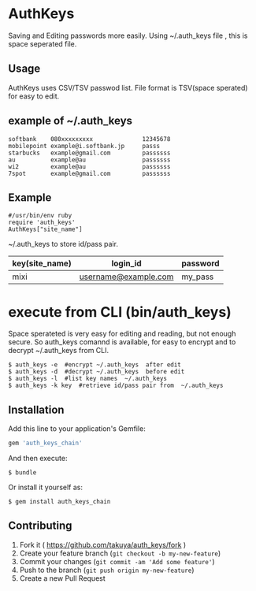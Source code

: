 # AuthKeys

Saving and Editing passwords more easily.
Using ~/.auth_keys file , this is space seperated file.

## Usage

AuthKeys uses CSV/TSV passwod list.
File format is TSV(space sperated) for easy to edit.

## example of ~/.auth_keys
    softbank    080xxxxxxxxx              12345678
    mobilepoint example@i.softbank.jp     passs
    starbucks   example@gmail.com         passssss
    au          example@au                passssss
    wi2         example@au                passssss
    7spot       example@gmail.com         passssss

## Example 
    #/usr/bin/env ruby 
    require 'auth_keys'
    AuthKeys["site_name"]

~/.auth_keys to store id/pass pair.

| key(site_name) | login_id | password |
|----------------|----------|----------|
|mixi| username@example.com | my_pass  |

# execute from CLI  (bin/auth_keys)

Space sperateted is very easy for editing and reading, but not enough secure.
So auth_keys comannd is available, for easy to encrypt and to decrypt ~/.auth_keys from CLI.

    $ auth_keys -e  #encrypt ~/.auth_keys  after edit
    $ auth_keys -d  #decrypt ~/.auth_keys  before edit
    $ auth_keys -l  #list key names  ~/.auth_keys 
    $ auth_keys -k key  #retrieve id/pass pair from  ~/.auth_keys 

## Installation

Add this line to your application's Gemfile:

```ruby
gem 'auth_keys_chain'
```

And then execute:

    $ bundle

Or install it yourself as:

    $ gem install auth_keys_chain

## Contributing

1. Fork it ( https://github.com/takuya/auth_keys/fork )
2. Create your feature branch (`git checkout -b my-new-feature`)
3. Commit your changes (`git commit -am 'Add some feature'`)
4. Push to the branch (`git push origin my-new-feature`)
5. Create a new Pull Request



